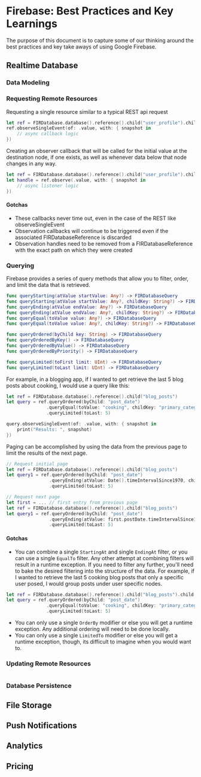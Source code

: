 # Firebase: Best Practices and Key Learnings

The purpose of this document is to capture some of our thinking around the best practices and key take aways of using Google Firebase.

## Realtime Database

### Data Modeling

### Requesting Remote Resources

Requesting a single resource similar to a typical REST api request

```swift
let ref = FIRDatabase.database().reference().child("user_profile").child(userIdentifier)
ref.observeSingleEvent(of: .value, with: { snapshot in
    // async callback logic
})
```

Creating an observer callback that will be called for the initial value at the destination node, if one exists, as well as whenever data below that node changes in any way.

```swift
let ref = FIRDatabase.database().reference().child("user_profile").child(userIdentifier)
let handle = ref.observe(.value, with: { snapshot in
    // async listener logic
})
```

#### Gotchas

* These callbacks never time out, even in the case of the REST like observeSingleEvent
* Observation callbacks will continue to be triggered even if the associated FIRDatabaseReference is discarded
* Observation handles need to be removed from a FIRDatabaseReference with the exact path on which they were created

### Querying

Firebase provides a series of query methods that allow you to filter, order, and limit the data that is retrieved.

```swift
func queryStarting(atValue startValue: Any?) -> FIRDatabaseQuery
func queryStarting(atValue startValue: Any?, childKey: String?) -> FIRDatabaseQuery
func queryEnding(atValue endValue: Any?) -> FIRDatabaseQuery
func queryEnding(atValue endValue: Any?, childKey: String?) -> FIRDatabaseQuery
func queryEqual(toValue value: Any?) -> FIRDatabaseQuery
func queryEqual(toValue value: Any?, childKey: String?) -> FIRDatabaseQuery

func queryOrdered(byChild key: String) -> FIRDatabaseQuery
func queryOrderedByKey() -> FIRDatabaseQuery
func queryOrderedByValue() -> FIRDatabaseQuery
func queryOrderedByPriority() -> FIRDatabaseQuery

func queryLimited(toFirst limit: UInt) -> FIRDatabaseQuery
func queryLimited(toLast limit: UInt) -> FIRDatabaseQuery
```

For example, in a blogging app, if I wanted to get retrieve the last 5 blog posts about cooking, I would use a query like this:

```swift
let ref = FIRDatabase.database().reference().child("blog_posts")
let query = ref.queryOrdered(byChild: "post_date")
               .queryEqual(toValue: "cooking", childKey: "primary_category")
               .queryLimited(toLast: 5)

query.observeSingleEvent(of: .value, with: { snapshot in
    print("Results: ", snapshot)
})
```

Paging can be accomplished by using the data from the previous page to limit the results of the next page.

```swift
// Request initial page
let ref = FIRDatabase.database().reference().child("blog_posts")
let query1 = ref.queryOrdered(byChild: "post_date")
                .queryEnding(atValue: Date().timeIntervalSince1970, childKey: "post_date")
                .queryLimited(toLast: 5)

// Request next page
let first = ... // first entry from previous page
let ref = FIRDatabase.database().reference().child("blog_posts")
let query1 = ref.queryOrdered(byChild: "post_date")
                .queryEnding(atValue: first.postDate.timeIntervalSince1970, childKey: "post_date")
                .queryLimited(toLast: 5)

```

#### Gotchas

* You can combine a single `StartingAt` and single `EndingAt` filter, or you can use a single `EqualTo` filter. Any other attempt at combining filters will result in a runtime exception. If you need to filter any further, you'll need to bake the desired filtering into the structure of the data. For example, if I wanted to retrieve the last 5 cooking blog posts that only a specific user posed, I would group posts under user specific nodes.

```swift
let ref = FIRDatabase.database().reference().child("blog_posts").child(userIdentifier)
let query = ref.queryOrdered(byChild: "post_date")
               .queryEqual(toValue: "cooking", childKey: "primary_category")
               .queryLimited(toLast: 5)
```

* You can only use a single `OrderBy` modifier or else you will get a runtime exception. Any additional ordering will need to be done locally.
* You can only use a single `LimitedTo` modifier or else you will get a runtime exception, though, its difficult to imagine when you would want to.

### Updating Remote Resources

```swift
```

### Database Persistence

## File Storage
## Push Notifications
## Analytics
## Pricing
